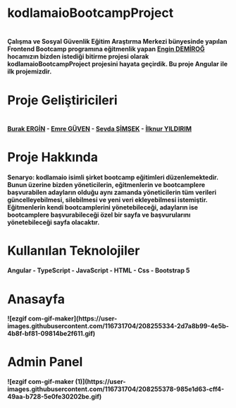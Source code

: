 <h1>kodlamaioBootcampProject<h1>
<h4>Çalışma ve Sosyal Güvenlik Eğitim Araştırma Merkezi bünyesinde yapılan Frontend Bootcamp programına eğitmenlik yapan <a href="https://github.com/engindemirog">Engin DEMİROĞ</a> hocamızın bizden istediği bitirme projesi olarak kodlamaioBootcampProject projesini hayata geçirdik. Bu proje Angular ile ilk projemizdir.<h4>
<h1>Proje Geliştiricileri<h1>
<h4><a href="https://github.com/Burak006">Burak ERGİN</a> - <a href="https://github.com/EmreGuven">Emre GÜVEN</a> - <a href="https://github.com/SevdaSimsek">Sevda ŞİMŞEK</a> - <a href="https://github.com/ilknur88">İlknur YILDIRIM</a><h4>
<h1>Proje Hakkında</h1>
<h4>Senaryo: kodlamaio isimli şirket bootcamp eğitimleri düzenlemektedir. Bunun üzerine bizden yöneticilerin, eğitmenlerin ve bootcamplere başvurabilen adayların olduğu aynı zamanda yöneticilerin tüm verileri güncelleyebilmesi, silebilmesi ve yeni veri ekleyebilmesi istemiştir. Eğitmenlerin kendi bootcamplerini yönetebileceği, adayların ise bootcamplere başvurabileceği özel bir sayfa ve başvurularını yönetebileceği sayfa olacaktır.<h4>
<h1>Kullanılan Teknolojiler</h1>
<h4>Angular - TypeScript - JavaScript - HTML - Css - Bootstrap 5<h/4>
<h1>Anasayfa</h1>
![ezgif com-gif-maker](https://user-images.githubusercontent.com/116731704/208255334-2d7a8b99-4e5b-4b8f-bf81-09814be2f611.gif)

<h1>Admin Panel</h1>
![ezgif com-gif-maker (1)](https://user-images.githubusercontent.com/116731704/208255378-985e1d63-cff4-49aa-b728-5e0fe30202be.gif)

